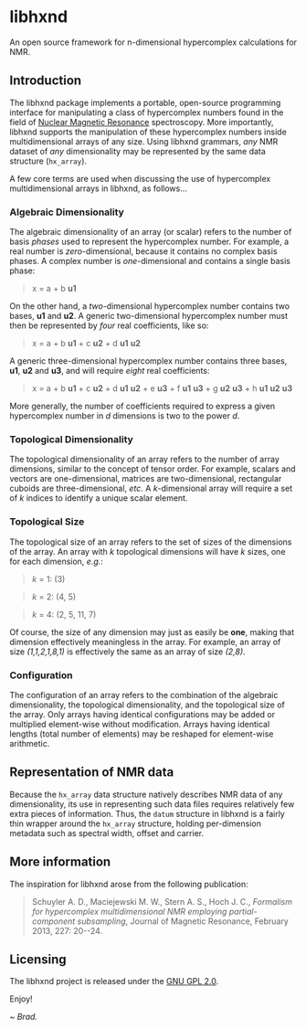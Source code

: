 # libhxnd

An open source framework for n-dimensional hypercomplex calculations for NMR.

## Introduction

The libhxnd package implements a portable, open-source programming interface
for manipulating a class of hypercomplex numbers found in the field of
[Nuclear Magnetic Resonance](
http://en.wikipedia.org/wiki/Nuclear_magnetic_resonance) spectroscopy.
More importantly, libhxnd supports the manipulation of these hypercomplex
numbers inside multidimensional arrays of any size. Using libhxnd grammars,
_any_ NMR dataset of _any_ dimensionality may be represented by the same
data structure (`hx_array`).

A few core terms are used when discussing the use of hypercomplex
multidimensional arrays in libhxnd, as follows...

### Algebraic Dimensionality

The algebraic dimensionality of an array (or scalar) refers to the number of
basis _phases_ used to represent the hypercomplex number. For example, a real
number is _zero_-dimensional, because it contains no complex basis phases. A
complex number is _one_-dimensional and contains a single basis phase:

> x = a + b **u1**

On the other hand, a _two_-dimensional hypercomplex number contains two bases,
**u1** and **u2**. A generic two-dimensional hypercomplex number must then
be represented by _four_ real coefficients, like so:

> x = a + b **u1** + c **u2** + d **u1** **u2**

A generic three-dimensional hypercomplex number contains three bases, **u1**,
**u2** and **u3**, and will require _eight_ real coefficients:

> x = a + b **u1** + c **u2** + d **u1** **u2** + e **u3** + f **u1** **u3** +
g **u2** **u3** + h **u1** **u2** **u3**

More generally, the number of coefficients required to express a given
hypercomplex number in _d_ dimensions is two to the power _d_.

### Topological Dimensionality

The topological dimensionality of an array refers to the number of array
dimensions, similar to the concept of tensor order. For example, scalars and
vectors are one-dimensional, matrices are two-dimensional, rectangular cuboids
are three-dimensional, _etc_. A _k_-dimensional array will require a set of
_k_ indices to identify a unique scalar element.

### Topological Size

The topological size of an array refers to the set of sizes of the dimensions
of the array. An array with _k_ topological dimensions will have _k_ sizes,
one for each dimension, _e.g._:

> _k_ = 1: (3)

> _k_ = 2: (4, 5)

> _k_ = 4: (2, 5, 11, 7)

Of course, the size of any dimension may just as easily be **one**, making
that dimension effectively meaningless in the array. For example, an array
of size _(1,1,2,1,8,1)_ is effectively the same as an array of size _(2,8)_.

### Configuration

The configuration of an array refers to the combination of the algebraic
dimensionality, the topological dimensionality, and the topological size
of the array. Only arrays having identical configurations may be added or
multiplied element-wise without modification. Arrays having identical
lengths (total number of elements) may be reshaped for element-wise
arithmetic.

## Representation of NMR data

Because the `hx_array` data structure natively describes NMR data of any
dimensionality, its use in representing such data files requires relatively
few extra pieces of information. Thus, the `datum` structure in libhxnd is
a fairly thin wrapper around the `hx_array` structure, holding per-dimension
metadata such as spectral width, offset and carrier.

## More information

The inspiration for libhxnd arose from the following publication:

> Schuyler A. D., Maciejewski M. W., Stern A. S., Hoch J. C., _Formalism
> for hypercomplex multidimensional NMR employing partial-component
> subsampling_, Journal of Magnetic Resonance, February 2013, 227: 20--24.

## Licensing

The libhxnd project is released under the [GNU GPL 2.0](LICENSE).

Enjoy!

*~ Brad.*


